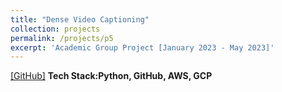 ```yaml
---
title: "Dense Video Captioning"
collection: projects
permalink: /projects/p5
excerpt: 'Academic Group Project [January 2023 - May 2023]'
---
```

[[GitHub]](https://github.com/ologandavid/DenseVideoCaptioning)
<b>Tech Stack:Python, GitHub, AWS, GCP</b> 
<br>